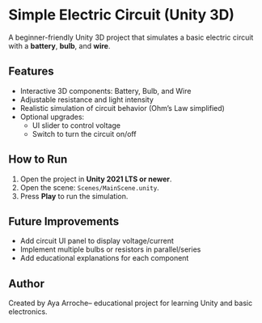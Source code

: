 #  Simple Electric Circuit (Unity 3D)

A beginner-friendly Unity 3D project that simulates a basic electric circuit with a **battery**, **bulb**, and **wire**.

##  Features
- Interactive 3D components: Battery, Bulb, and Wire  
- Adjustable resistance and light intensity  
- Realistic simulation of circuit behavior (Ohm’s Law simplified)  
- Optional upgrades:
  - UI slider to control voltage
  - Switch to turn the circuit on/off

## How to Run
1. Open the project in **Unity 2021 LTS or newer**.  
2. Open the scene: `Scenes/MainScene.unity`.  
3. Press **Play**  to run the simulation.  

##  Future Improvements
- Add circuit UI panel to display voltage/current  
- Implement multiple bulbs or resistors in parallel/series  
- Add educational explanations for each component  

##  Author
Created by Aya Arroche– educational project for learning Unity and basic electronics.
